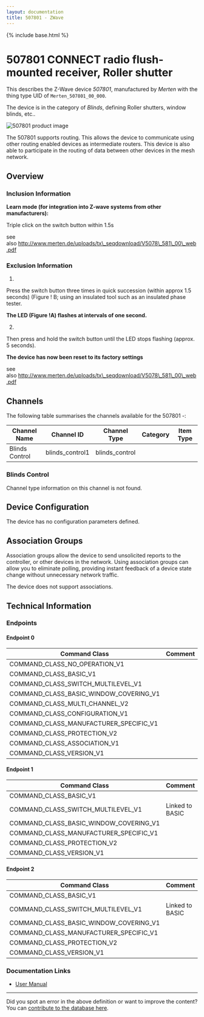 ```yaml
---
layout: documentation
title: 507801 - ZWave
---
```


{% include base.html %}

# 507801 CONNECT radio flush-mounted receiver, Roller shutter
This describes the Z-Wave device *507801*, manufactured by *Merten* with the thing type UID of ```Merten_507801_00_000```.

The device is in the category of *Blinds*, defining Roller shutters, window blinds, etc..

![507801 product image](https://opensmarthouse.org/assets/zwave/attachments/617/MERTEN-507801.jpg)


The 507801 supports routing. This allows the device to communicate using other routing enabled devices as intermediate routers.  This device is also able to participate in the routing of data between other devices in the mesh network.

## Overview

### Inclusion Information

**Learn mode (for integration into Z-wave systems from other manufacturers):**

Triple click on the switch button within 1.5s

see also http://www.merten.de/uploads/tx\_seqdownload/V5078\_581\_00\_web.pdf

### Exclusion Information

1)

Press the switch button three times in quick succession (within approx 1.5 seconds) (Figure ! B; using an insulated tool such as an insulated phase tester. 

**The LED (Figure !A) flashes at intervals of one second.**

2)

Then press and hold the switch button until the LED stops flashing (approx. 5 seconds).

**The device has now been reset to its factory settings**

see also http://www.merten.de/uploads/tx\_seqdownload/V5078\_581\_00\_web.pdf

## Channels

The following table summarises the channels available for the 507801 -:

| Channel Name | Channel ID | Channel Type | Category | Item Type |
|--------------|------------|--------------|----------|-----------|
| Blinds Control | blinds_control1 | blinds_control |  |  | 

### Blinds Control
Channel type information on this channel is not found.



## Device Configuration

The device has no configuration parameters defined.

## Association Groups

Association groups allow the device to send unsolicited reports to the controller, or other devices in the network. Using association groups can allow you to eliminate polling, providing instant feedback of a device state change without unnecessary network traffic.

The device does not support associations.
## Technical Information

### Endpoints

#### Endpoint 0

| Command Class | Comment |
|---------------|---------|
| COMMAND_CLASS_NO_OPERATION_V1| |
| COMMAND_CLASS_BASIC_V1| |
| COMMAND_CLASS_SWITCH_MULTILEVEL_V1| |
| COMMAND_CLASS_BASIC_WINDOW_COVERING_V1| |
| COMMAND_CLASS_MULTI_CHANNEL_V2| |
| COMMAND_CLASS_CONFIGURATION_V1| |
| COMMAND_CLASS_MANUFACTURER_SPECIFIC_V1| |
| COMMAND_CLASS_PROTECTION_V2| |
| COMMAND_CLASS_ASSOCIATION_V1| |
| COMMAND_CLASS_VERSION_V1| |
#### Endpoint 1

| Command Class | Comment |
|---------------|---------|
| COMMAND_CLASS_BASIC_V1| |
| COMMAND_CLASS_SWITCH_MULTILEVEL_V1| Linked to BASIC|
| COMMAND_CLASS_BASIC_WINDOW_COVERING_V1| |
| COMMAND_CLASS_MANUFACTURER_SPECIFIC_V1| |
| COMMAND_CLASS_PROTECTION_V2| |
| COMMAND_CLASS_VERSION_V1| |
#### Endpoint 2

| Command Class | Comment |
|---------------|---------|
| COMMAND_CLASS_BASIC_V1| |
| COMMAND_CLASS_SWITCH_MULTILEVEL_V1| Linked to BASIC|
| COMMAND_CLASS_BASIC_WINDOW_COVERING_V1| |
| COMMAND_CLASS_MANUFACTURER_SPECIFIC_V1| |
| COMMAND_CLASS_PROTECTION_V2| |
| COMMAND_CLASS_VERSION_V1| |

### Documentation Links

* [User Manual](https://www.opensmarthouse.org/zwavedatabase/617/V5078-581-00-web.pdf)

---

Did you spot an error in the above definition or want to improve the content?
You can [contribute to the database here](https://www.opensmarthouse.org/zwavedatabase/617).
